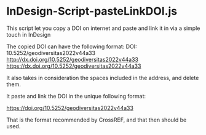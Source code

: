 # InDesign-Script-pasteLinkDOI.js
This script let you copy a DOI on internet and paste and link it in via a simple touch in InDesign

The copied DOI can have the following format:
DOI: 10.5252/geodiversitas2022v44a33
http://dx.doi.org/10.5252/geodiversitas2022v44a33
https://dx.doi.org/10.5252/geodiversitas2022v44a33

It also takes in consideration the spaces included in the address, and delete them.

It paste and link the DOI in the unique following format:

https://doi.org/10.5252/geodiversitas2022v44a33

That is the format recommended by CrossREF, and that then should be used.
